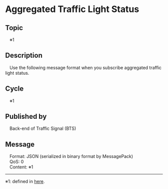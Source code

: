 # Aggregated Traffic Light Status

## Topic  

&emsp;※1

## Description  

&emsp;Use the following message format when you subscribe aggregated traffic light status.

## Cycle  

&emsp;※1

## Published by  

&emsp;Back-end of Traffic Signal (BTS)

## Message  

&emsp;Format: JSON (serialized in binary format by MessagePack)  
&emsp;QoS: 0  
&emsp;Content: ※1

---  
※1: defined in [here](https://github.tri-ad.tech/WCM-B-and-S/e-Palette_interface/blob/main/100006_trafficlight_status.md).
